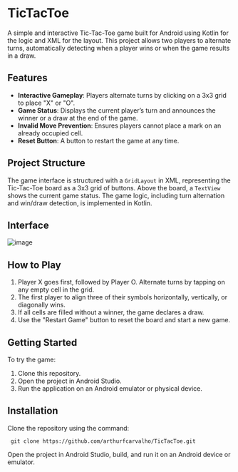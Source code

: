 
# TicTacToe

A simple and interactive Tic-Tac-Toe game built for Android using Kotlin for the logic and XML for the layout. This project allows two players to alternate turns, automatically detecting when a player wins or when the game results in a draw.

## Features
- **Interactive Gameplay**: Players alternate turns by clicking on a 3x3 grid to place "X" or "O".
- **Game Status**: Displays the current player’s turn and announces the winner or a draw at the end of the game.
- **Invalid Move Prevention**: Ensures players cannot place a mark on an already occupied cell.
- **Reset Button**: A button to restart the game at any time.

## Project Structure
The game interface is structured with a `GridLayout` in XML, representing the Tic-Tac-Toe board as a 3x3 grid of buttons. Above the board, a `TextView` shows the current game status. The game logic, including turn alternation and win/draw detection, is implemented in Kotlin.

## Interface

![image](https://github.com/user-attachments/assets/819a7514-1a1b-4990-a336-896abe9cfd5a)

## How to Play
1. Player X goes first, followed by Player O. Alternate turns by tapping on any empty cell in the grid.
2. The first player to align three of their symbols horizontally, vertically, or diagonally wins.
3. If all cells are filled without a winner, the game declares a draw.
4. Use the "Restart Game" button to reset the board and start a new game.

## Getting Started
To try the game:
1. Clone this repository.
2. Open the project in Android Studio.
3. Run the application on an Android emulator or physical device.

## Installation
Clone the repository using the command:

     git clone https://github.com/arthurfcarvalho/TicTacToe.git

Open the project in Android Studio, build, and run it on an Android device or emulator.
